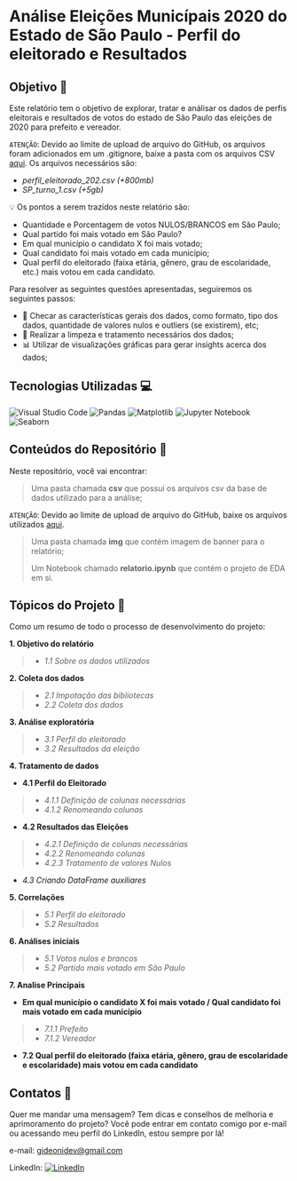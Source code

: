 # Análise Eleições Municípais 2020 do Estado de São Paulo - Perfil do eleitorado e Resultados

## Objetivo 🎯
Este relatório tem o objetivo de explorar, tratar e análisar os dados de perfis eleitorais e resultados de votos do estado de São Paulo das eleições de 2020 para prefeito e vereador. 

`ATENÇÃO`: Devido ao limite de upload de arquivo do GitHub, os arquivos foram adicionados em um .gitignore, baixe a pasta com os arquivos CSV [aqui](https://drive.google.com/drive/folders/1K7jPYAFrTv4XCXf2PzW-DEsFbmYEPaT4?usp=drive_link). Os arquivos necessários são:
- *perfil_eleitorado_202.csv (+800mb)* 
- *SP_turno_1.csv (+5gb)*

💡 Os pontos a serem trazidos neste relatório são: 
- Quantidade e Porcentagem de votos NULOS/BRANCOS em São Paulo;
- Qual partido foi mais votado em São Paulo?
- Em qual município o candidato X foi mais votado;
- Qual candidato foi mais votado em cada município;
- Qual perfil do eleitorado (faixa etária, gênero, grau de escolaridade, etc.) mais votou em cada candidato.

Para resolver as seguintes questões apresentadas, seguiremos os seguintes passos:

- 🎲 Checar as características gerais dos dados, como formato, tipo dos dados, quantidade de valores nulos e outliers (se existirem), etc;
- 🧹 Realizar a limpeza e tratamento necessários dos dados;
- 📊 Utilizar de visualizações gráficas para gerar insights acerca dos dados;

## Tecnologias Utilizadas 💻

![Visual Studio Code](https://img.shields.io/badge/Visual%20Studio%20Code-0078d7.svg?style=for-the-badge&logo=visual-studio-code&logoColor=white) ![Pandas](https://img.shields.io/badge/pandas-%23150458.svg?style=for-the-badge&logo=pandas&logoColor=white) ![Matplotlib](https://img.shields.io/badge/Matplotlib-%23ffffff.svg?style=for-the-badge&logo=Matplotlib&logoColor=black) ![Jupyter Notebook](https://img.shields.io/badge/jupyter-%23FA0F00.svg?style=for-the-badge&logo=jupyter&logoColor=white) ![Seaborn](https://img.shields.io/badge/seaborn-F2C811?style=for-the-badge&logo=seaborn&logoColor=black)

## Conteúdos do Repositório 📁

Neste repositório, você vai encontrar:

> Uma pasta chamada **csv** que possui os arquivos csv da base de dados utilizado para a análise;
>
`ATENÇÃO`: Devido ao limite de upload de arquivo do GitHub, baixe os arquivos utilizados [aqui](https://drive.google.com/drive/folders/1K7jPYAFrTv4XCXf2PzW-DEsFbmYEPaT4?usp=drive_link).
>
> Uma pasta chamada **img** que contém imagem de banner para o relatório;
>
> Um Notebook chamado **relatorio.ipynb** que contém o projeto de EDA em si.

## Tópicos do Projeto 📑

Como um resumo de todo o processo de desenvolvimento do projeto:

**1. Objetivo do relatório**
>- *1.1 Sobre os dados utilizados*

**2. Coleta dos dados**
>- *2.1 Impotação das bibliotecas*
>- *2.2 Coleta dos dados*

**3. Análise exploratória**
>- *3.1 Perfil do eleitorado*
>- *3.2 Resultados da eleição*

**4. Tratamento de dados**
- **4.1 Perfil do Eleitorado**
>- *4.1.1 Definição de colunas necessárias*
>- *4.1.2 Renomeando colunas*
- **4.2 Resultados das Eleições**
>- *4.2.1 Definição de colunas necessárias*
>- *4.2.2 Renomeando colunas*
>- *4.2.3 Tratamento de valores Nulos*
- *4.3 Criando DataFrame auxiliares*

**5. Correlações**
>- *5.1 Perfil do eleitorado*
>- *5.2 Resultados*

**6. Análises iniciais**
>- *5.1 Votos nulos e brancos*
>- *5.2 Partido mais votado em São Paulo*

**7. Analise Principais**
- **Em qual município o candidato X foi mais votado / Qual candidato foi mais votado em cada município**
>- *7.1.1 Prefeito*
>- *7.1.2 Vereador*
- **7.2 Qual perfil do eleitorado (faixa etária, gênero, grau de escolaridade e escolaridade) mais votou em cada candidato**
>

## Contatos 📧

Quer me mandar uma mensagem? Tem dicas e conselhos de melhoria e aprimoramento do projeto? Você pode entrar em contato comigo por e-mail ou acessando meu perfil do LinkedIn, estou sempre por lá!

e-mail: gideonidev@gmail.com

LinkedIn: [![LinkedIn](https://img.shields.io/badge/linkedin-%230077B5.svg?style=for-the-badge&logo=linkedin&logoColor=white)](https://www.linkedin.com/in/gideoni-santos/)